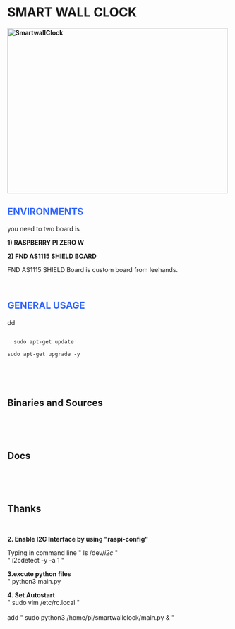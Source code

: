 <h1><strong>SMART WALL CLOCK</strong></h1>
<p><strong><img src="https://www.leehands.com/wp-content/uploads/2022/01/KakaoTalk_Photo_2022-01-26-12-36-17-1200x901.jpeg" alt="SmartwallClock" width="499" height="375" /></strong></p>
<h2><span style="color: #3366ff;">ENVIRONMENTS</span></h2>
<p>you need to two board is</p>
<p><strong>1) RASPBERRY PI ZERO W</strong></p>
<p><strong>2) FND AS1115 SHIELD BOARD</strong></p>
<p>FND AS1115 SHIELD Board is custom board from leehands.</p>
<p>&nbsp;</p>
<h2><span style="color: #3366ff;">GENERAL USAGE</span></h2>
<p>dd</p>

<code>
  sudo apt-get update
  <br>sudo apt-get upgrade -y
</code>
<p>&nbsp;</p>
<p>&nbsp;</p>
<h2>Binaries and Sources</h2>
<p>&nbsp;</p>
<p>&nbsp;</p>
<h2 dir="auto">Docs</h2>
<p>&nbsp;</p>
<p>&nbsp;</p>
<h2 dir="auto">Thanks</h2>
<p>&nbsp;</p>


<b> 2. Enable I2C Interface by using "raspi-config" </b>

Typing in command line
  " ls /dev/*i2c* "<br>
  " i2cdetect -y -a 1 "<br>
   
<b> 3.excute python files  </b><br>
  " python3 main.py

<b> 4. Set Autostart </b><br>
  " sudo vim /etc/rc.local "<br>
  <br>
  add " sudo python3 /home/pi/smartwallclock/main.py & "<br>
